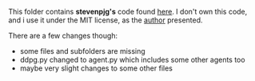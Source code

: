 This folder contains **stevenpjg's** code found [here](https://github.com/stevenpjg/ddpg-aigym). I don't own this code, and i use it under the MIT license, as the [author](https://github.com/stevenpjg) presented.


There are a few changes though:
* some files and subfolders are missing
* ddpg.py changed to agent.py which includes some other agents too
* maybe very slight changes to some other files
